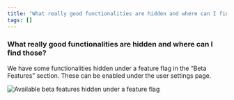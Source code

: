 ```yaml
---
title: "What really good functionalities are hidden and where can I find those?"
tags: []
---
```


### What really good functionalities are hidden and where can I find those?
We have some functionalities hidden under a feature flag in the “Beta Features” section. These can be enabled under the user settings page.

![Available beta features hidden under a feature flag](/images/technical_faq/beta_features.png)